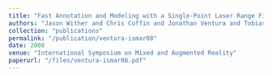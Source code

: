 ```yaml
---
title: "Fast Annotation and Modeling with a Single-Point Laser Range Finder"
authors: "Jason Wither and Chris Coffin and Jonathan Ventura and Tobias H{\"o}llerer"
collection: "publications"
permalink: "/publication/ventura-ismar08"
date: 2008
venue: "International Symposium on Mixed and Augmented Reality"
paperurl: "/files/ventura-ismar08.pdf"
---
```

